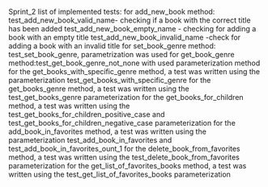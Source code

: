 Sprint_2
list of implemented tests:
for add_new_book method:
test_add_new_book_valid_name- checking if a book with the correct title has been 
added test_add_new_book_empty_name - checking for adding a book with an empty 
title test_add_new_book_invalid_name -check for adding a book with an invalid 
title for set_book_genre method: test_set_book_genre, parametrization was used
for get_book_genre method:test_get_book_genre_not_none with used parameterization 
 method for the 
get_books_with_specific_genre method, a test was written using the 
parameterization test_get_books_with_specific_genre
for the get_books_genre method, a test was written using the test_get_books_genre 
parameterization
for the get_books_for_children method, a test was written using the 
test_get_books_for_children_positive_case
 and test_get_books_for_children_negative_case
 parameterization 
for the add_book_in_favorites method, a test was written using the 
parameterization test_add_book_in_favorites and test_add_book_in_favorites_ount_1
for the delete_book_from_favorites method, a test was written using the 
test_delete_book_from_favorites parameterization
for the get_list_of_favorites_books method, a test was written using the 
test_get_list_of_favorites_books parameterization
